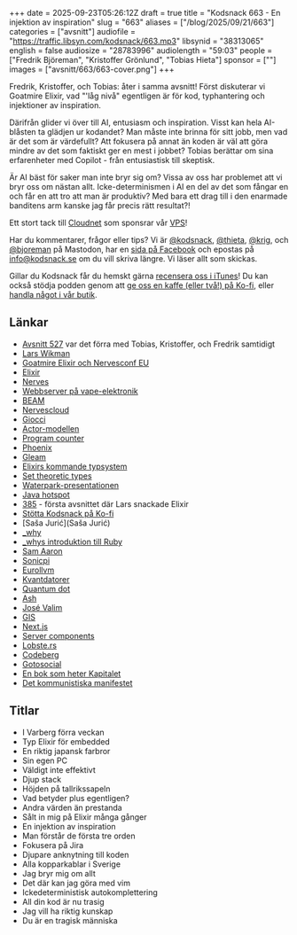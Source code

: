 +++
date = 2025-09-23T05:26:12Z
draft = true
title = "Kodsnack 663 - En injektion av inspiration"
slug = "663"
aliases = ["/blog/2025/09/21/663"]
categories = ["avsnitt"]
audiofile = "https://traffic.libsyn.com/kodsnack/663.mp3"
libsynid = "38313065"
english = false
audiosize = "28783996"
audiolength = "59:03"
people = ["Fredrik Björeman", "Kristoffer Grönlund", "Tobias Hieta"]
sponsor = [""]
images = ["avsnitt/663/663-cover.png"]
+++

Fredrik, Kristoffer, och Tobias: åter i samma avsnitt! Först diskuterar vi Goatmire Elixir, vad "'låg nivå" egentligen är för kod, typhantering och injektioner av inspiration.

Därifrån glider vi över till AI, entusiasm och inspiration. Visst kan hela AI-blåsten ta glädjen ur kodandet? Man måste inte brinna för sitt jobb, men vad är det som är värdefullt? Att fokusera på annat än koden är väl att göra mindre av det som faktiskt ger en mest i jobbet? Tobias berättar om sina erfarenheter med Copilot - från entusiastisk till skeptisk.

Är AI bäst för saker man inte bryr sig om? Vissa av oss har problemet att vi bryr oss om nästan allt. Icke-determinismen i AI en del av det som fångar en och får en att tro att man är produktiv? Med bara ett drag till i den enarmade banditens arm kanske jag får precis rätt resultat?!

Ett stort tack till [Cloudnet](https://www.cloudnet.se) som sponsrar vår [VPS](https://en.wikipedia.org/wiki/Virtual_private_server)!

Har du kommentarer, frågor eller tips? Vi är [@kodsnack](https://social.podsnack.se/@kodsnack), [@thieta](https://6510.nu/@thieta), [@krig](https://6510.nu/@krig), och [@bjoreman](https://toot.cafe/@bjoreman) på Mastodon, har en [sida på Facebook](https://www.facebook.com/) och epostas på [info@kodsnack.se](mailto:info@kodsnack.se) om du vill skriva längre. Vi läser allt som skickas.

Gillar du Kodsnack får du hemskt gärna [recensera oss i iTunes](https://itunes.apple.com/se/podcast/kodsnack/id561631498?l=en)! Du kan också stödja podden genom att <a href="https://ko-fi.com/kodsnack" rel="payment">ge oss en kaffe (eller två!) på Ko-fi</a>, eller [handla något i vår butik](https://shop.spreadshirt.se/kodsnack/).

## Länkar
* [Avsnitt 527](https://kodsnack.se/527/) var det förra med Tobias, Kristoffer, och Fredrik samtidigt
* [Lars Wikman](https://underjord.io/lars.html)
* [Goatmire Elixir och Nervesconf EU](https://goatmire.com/)
* [Elixir](https://elixir-lang.org/)
* [Nerves](https://nerves-project.org/)
* [Webbserver på vape-elektronik](https://hackaday.com/2025/09/15/hosting-a-website-on-a-disposable-vape/)
* [BEAM](https://en.wikipedia.org/wiki/BEAM_%28Erlang_virtual_machine%29)
* [Nervescloud](https://nervescloud.com/)
* [Giocci](https://github.com/biyooon-ex/giocci)
* [Actor-modellen](https://en.wikipedia.org/wiki/Actor_model)
* [Program counter](https://en.wikipedia.org/wiki/Program_counter)
* [Phoenix](https://phoenixframework.org/)
* [Gleam](https://gleam.run/)
* [Elixirs kommande typsystem](https://hexdocs.pm/elixir/main/gradual-set-theoretic-types.html)
* [Set theoretic types](https://en.wikipedia.org/wiki/Set_theoretic_programming)
* [Waterpark-presentationen](https://www.youtube.com/watch?v=hdBm4K-vvt0)
* [Java hotspot](https://en.wikipedia.org/wiki/HotSpot_%28virtual_machine%29)
* [385](https://kodsnack.se/385/) - första avsnittet där Lars snackade Elixir
* [Stötta Kodsnack på Ko-fi](https://ko-fi.com/kodsnack)
* [Saša Jurić](Saša Jurić)
* [_why](https://en.wikipedia.org/wiki/Why_the_lucky_stiff)
* [_whys introduktion till Ruby](https://poignant.guide/)
* [Sam Aaron](http://sam.aaron.name/index.html)
* [Sonicpi](https://sonic-pi.net/)
* [Eurollvm](https://hotcrp.llvm.org/eurollvm2025/)
* [Kvantdatorer](https://en.wikipedia.org/wiki/Quantum_computing)
* [Quantum dot](https://en.wikipedia.org/wiki/Quantum_dot)
* [Ash](https://ash-hq.org/)
* [José Valim](https://github.com/josevalim)
* [GIS](https://en.wikipedia.org/wiki/Geographic_information_system)
* [Next.js](https://nextjs.org/)
* [Server components](https://react.dev/reference/rsc/server-components)
* [Lobste.rs](https://lobste.rs/)
* [Codeberg](https://codeberg.org/)
* [Gotosocial](https://gotosocial.org/)
* [En bok som heter Kapitalet](https://sv.wikipedia.org/wiki/Kapitalet)
* [Det kommunistiska manifestet](https://sv.wikipedia.org/wiki/Kommunistiska_manifestet)

## Titlar
* I Varberg förra veckan
* Typ Elixir för embedded
* En riktig japansk farbror
* Sin egen PC
* Väldigt inte effektivt
* Djup stack
* Höjden på tallrikssapeln
* Vad betyder plus egentligen?
* Andra värden än prestanda
* Sålt in mig på Elixir många gånger
* En injektion av inspiration
* Man förstår de första tre orden
* Fokusera på Jira
* Djupare anknytning till koden
* Alla kopparkablar i Sverige
* Jag bryr mig om allt
* Det där kan jag göra med vim
* Ickedeterministisk autokomplettering
* All din kod är nu trasig
* Jag vill ha riktig kunskap
* Du är en tragisk människa